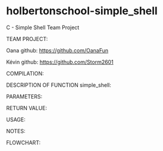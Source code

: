 # holbertonschool-simple_shell
C - Simple Shell Team Project

TEAM PROJECT:

Oana github: https://github.com/OanaFun

Kévin github: https://github.com/Storm2601


COMPILATION:


DESCRIPTION OF FUNCTION simple_shell:





PARAMETERS:


RETURN VALUE:


USAGE:


NOTES:


FLOWCHART: